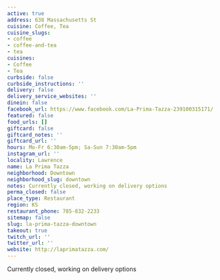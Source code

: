 ```yaml
---
active: true
address: 638 Massachusetts St
cuisine: Coffee, Tea
cuisine_slugs:
- coffee
- coffee-and-tea
- tea
cuisines:
- Coffee
- Tea
curbside: false
curbside_instructions: ''
delivery: false
delivery_service_websites: ''
dinein: false
facebook_url: https://www.facebook.com/La-Prima-Tazza-239100315171/
featured: false
food_urls: []
giftcard: false
giftcard_notes: ''
giftcard_url: ''
hours: Mo-Fr 6:30am-5pm; Sa-Sun 7:30am-5pm
instagram_url: ''
locality: Lawrence
name: La Prima Tazza
neighborhood: Downtown
neighborhood_slug: downtown
notes: Currently closed, working on delivery options
perma_closed: false
place_type: Restaurant
region: KS
restaurant_phone: 785-832-2233
sitemap: false
slug: la-prima-tazza-downtown
takeout: true
twitch_url: ''
twitter_url: ''
website: http://laprimatazza.com/
---
```


Currently closed, working on delivery options